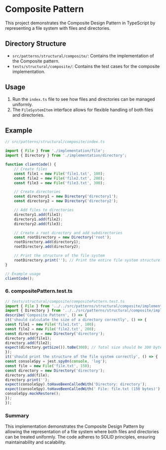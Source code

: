 # Composite Pattern

This project demonstrates the Composite Design Pattern in TypeScript by representing a file system with files and directories.

## Directory Structure
- `src/patterns/structural/composite/`: Contains the implementation of the Composite pattern.
- `tests/structural/composite/`: Contains the test cases for the composite implementation.

## Usage
1. Run the `index.ts` file to see how files and directories can be managed uniformly.
2. The `FileSystemItem` interface allows for flexible handling of both files and directories.

## Example
```ts
// src/patterns/structural/composite/index.ts

import { File } from './implementation/file';
import { Directory } from './implementation/directory';

function clientCode() {
    // Create files
    const file1 = new File('file1.txt', 100);
    const file2 = new File('file2.txt', 200);
    const file3 = new File('file3.txt', 300);

    // Create directories
    const directory1 = new Directory('directory1');
    const directory2 = new Directory('directory2');

    // Add files to directories
    directory1.add(file1);
    directory1.add(file2);
    directory2.add(file3);

    // Create a root directory and add subdirectories
    const rootDirectory = new Directory('root');
    rootDirectory.add(directory1);
    rootDirectory.add(directory2);

    // Print the structure of the file system
    rootDirectory.print(''); // Print the entire file system structure
}

// Example usage
clientCode();
```

### 6. compositePattern.test.ts
```ts
// tests/structural/composite/compositePattern.test.ts
import { File } from '../../src/patterns/structural/composite/implementation/file';
import { Directory } from '../../src/patterns/structural/composite/implementation/directory';
describe('Composite Pattern', () => {
it('should calculate the size of a directory correctly', () => {
const file1 = new File('file1.txt', 100);
const file2 = new File('file2.txt', 200);
const directory = new Directory('directory');
directory.add(file1);
directory.add(file2);
expect(directory.getSize()).toBe(300); // Total size should be 300 bytes
});
it('should print the structure of the file system correctly', () => {
const consoleSpy = jest.spyOn(console, 'log');
const file = new File('file.txt', 150);
const directory = new Directory('directory');
directory.add(file);
directory.print('');
expect(consoleSpy).toHaveBeenCalledWith('Directory: directory');
expect(consoleSpy).toHaveBeenCalledWith(' File: file.txt (150 bytes)');
consoleSpy.mockRestore();
});
});
```

### Summary
This implementation demonstrates the Composite Design Pattern by allowing the representation of a file system where both files and directories can be treated uniformly. The code adheres to SOLID principles, ensuring maintainability and scalability.